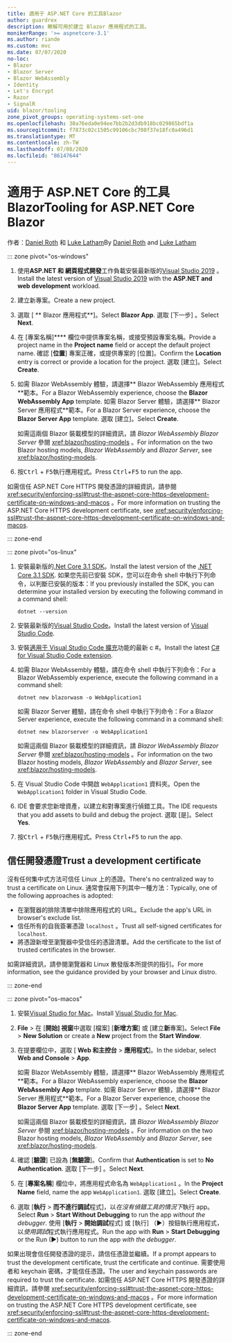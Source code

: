 ```yaml
---
title: 適用于 ASP.NET Core 的工具Blazor
author: guardrex
description: 瞭解可用於建立 Blazor 應用程式的工具。
monikerRange: '>= aspnetcore-3.1'
ms.author: riande
ms.custom: mvc
ms.date: 07/07/2020
no-loc:
- Blazor
- Blazor Server
- Blazor WebAssembly
- Identity
- Let's Encrypt
- Razor
- SignalR
uid: blazor/tooling
zone_pivot_groups: operating-systems-set-one
ms.openlocfilehash: 30a76eda0e94ee7bb2b2d3db918bc029865bdf1a
ms.sourcegitcommit: f7873c02c1505c99106cbc708f37e18fc0a496d1
ms.translationtype: MT
ms.contentlocale: zh-TW
ms.lasthandoff: 07/08/2020
ms.locfileid: "86147644"
---
```

# <a name="tooling-for-aspnet-core-blazor"></a><span data-ttu-id="153f9-103">適用于 ASP.NET Core 的工具Blazor</span><span class="sxs-lookup"><span data-stu-id="153f9-103">Tooling for ASP.NET Core Blazor</span></span>

<span data-ttu-id="153f9-104">作者：[Daniel Roth](https://github.com/danroth27) 和 [Luke Latham](https://github.com/guardrex)</span><span class="sxs-lookup"><span data-stu-id="153f9-104">By [Daniel Roth](https://github.com/danroth27) and [Luke Latham](https://github.com/guardrex)</span></span>

::: zone pivot="os-windows"

1. <span data-ttu-id="153f9-105">使用**ASP.NET 和 網頁程式開發**工作負載安裝最新版的[Visual Studio 2019](https://visualstudio.microsoft.com/downloads/) 。</span><span class="sxs-lookup"><span data-stu-id="153f9-105">Install the latest version of [Visual Studio 2019](https://visualstudio.microsoft.com/downloads/) with the **ASP.NET and web development** workload.</span></span>

1. <span data-ttu-id="153f9-106">建立新專案。</span><span class="sxs-lookup"><span data-stu-id="153f9-106">Create a new project.</span></span>

1. <span data-ttu-id="153f9-107">選取 [ \*\* Blazor 應用程式\*\*]。</span><span class="sxs-lookup"><span data-stu-id="153f9-107">Select **Blazor App**.</span></span> <span data-ttu-id="153f9-108">選取 [下一步] 。</span><span class="sxs-lookup"><span data-stu-id="153f9-108">Select **Next**.</span></span>

1. <span data-ttu-id="153f9-109">在 [專案名稱]\*\*\*\* 欄位中提供專案名稱，或接受預設專案名稱。</span><span class="sxs-lookup"><span data-stu-id="153f9-109">Provide a project name in the **Project name** field or accept the default project name.</span></span> <span data-ttu-id="153f9-110">確認 [**位置**] 專案正確，或提供專案的 [位置]。</span><span class="sxs-lookup"><span data-stu-id="153f9-110">Confirm the **Location** entry is correct or provide a location for the project.</span></span> <span data-ttu-id="153f9-111">選取 [建立]。</span><span class="sxs-lookup"><span data-stu-id="153f9-111">Select **Create**.</span></span>

1. <span data-ttu-id="153f9-112">如需 Blazor WebAssembly 體驗，請選擇\*\* Blazor WebAssembly 應用程式\*\*範本。</span><span class="sxs-lookup"><span data-stu-id="153f9-112">For a Blazor WebAssembly experience, choose the **Blazor WebAssembly App** template.</span></span> <span data-ttu-id="153f9-113">如需 Blazor Server 體驗，請選擇\*\* Blazor Server 應用程式\*\*範本。</span><span class="sxs-lookup"><span data-stu-id="153f9-113">For a Blazor Server experience, choose the **Blazor Server App** template.</span></span> <span data-ttu-id="153f9-114">選取 [建立]。</span><span class="sxs-lookup"><span data-stu-id="153f9-114">Select **Create**.</span></span>

   <span data-ttu-id="153f9-115">如需這兩個 Blazor 裝載模型的詳細資訊，請 *Blazor WebAssembly* *Blazor Server* 參閱 <xref:blazor/hosting-models> 。</span><span class="sxs-lookup"><span data-stu-id="153f9-115">For information on the two Blazor hosting models, *Blazor WebAssembly* and *Blazor Server*, see <xref:blazor/hosting-models>.</span></span>

1. <span data-ttu-id="153f9-116">按<kbd>Ctrl</kbd> + <kbd>F5</kbd>執行應用程式。</span><span class="sxs-lookup"><span data-stu-id="153f9-116">Press <kbd>Ctrl</kbd>+<kbd>F5</kbd> to run the app.</span></span>

<span data-ttu-id="153f9-117">如需信任 ASP.NET Core HTTPS 開發憑證的詳細資訊，請參閱 <xref:security/enforcing-ssl#trust-the-aspnet-core-https-development-certificate-on-windows-and-macos> 。</span><span class="sxs-lookup"><span data-stu-id="153f9-117">For more information on trusting the ASP.NET Core HTTPS development certificate, see <xref:security/enforcing-ssl#trust-the-aspnet-core-https-development-certificate-on-windows-and-macos>.</span></span>

::: zone-end

::: zone pivot="os-linux"

1. <span data-ttu-id="153f9-118">安裝最新版的[.Net Core 3.1 SDK](https://dotnet.microsoft.com/download/dotnet-core/3.1)。</span><span class="sxs-lookup"><span data-stu-id="153f9-118">Install the latest version of the [.NET Core 3.1 SDK](https://dotnet.microsoft.com/download/dotnet-core/3.1).</span></span> <span data-ttu-id="153f9-119">如果您先前已安裝 SDK，您可以在命令 shell 中執行下列命令，以判斷已安裝的版本：</span><span class="sxs-lookup"><span data-stu-id="153f9-119">If you previously installed the SDK, you can determine your installed version by executing the following command in a command shell:</span></span>

   ```dotnetcli
   dotnet --version
   ```

1. <span data-ttu-id="153f9-120">安裝最新版的[Visual Studio Code](https://code.visualstudio.com/)。</span><span class="sxs-lookup"><span data-stu-id="153f9-120">Install the latest version of [Visual Studio Code](https://code.visualstudio.com/).</span></span>

1. <span data-ttu-id="153f9-121">安裝[適用于 Visual Studio Code 擴充](https://marketplace.visualstudio.com/items?itemName=ms-dotnettools.csharp)功能的最新 c #。</span><span class="sxs-lookup"><span data-stu-id="153f9-121">Install the latest [C# for Visual Studio Code extension](https://marketplace.visualstudio.com/items?itemName=ms-dotnettools.csharp).</span></span>

1. <span data-ttu-id="153f9-122">如需 Blazor WebAssembly 體驗，請在命令 shell 中執行下列命令：</span><span class="sxs-lookup"><span data-stu-id="153f9-122">For a Blazor WebAssembly experience, execute the following command in a command shell:</span></span>

   ```dotnetcli
   dotnet new blazorwasm -o WebApplication1
   ```

   <span data-ttu-id="153f9-123">如需 Blazor Server 體驗，請在命令 shell 中執行下列命令：</span><span class="sxs-lookup"><span data-stu-id="153f9-123">For a Blazor Server experience, execute the following command in a command shell:</span></span>

   ```dotnetcli
   dotnet new blazorserver -o WebApplication1
   ```

   <span data-ttu-id="153f9-124">如需這兩個 Blazor 裝載模型的詳細資訊，請 *Blazor WebAssembly* *Blazor Server* 參閱 <xref:blazor/hosting-models> 。</span><span class="sxs-lookup"><span data-stu-id="153f9-124">For information on the two Blazor hosting models, *Blazor WebAssembly* and *Blazor Server*, see <xref:blazor/hosting-models>.</span></span>

1. <span data-ttu-id="153f9-125">在 Visual Studio Code 中開啟 `WebApplication1` 資料夾。</span><span class="sxs-lookup"><span data-stu-id="153f9-125">Open the `WebApplication1` folder in Visual Studio Code.</span></span>

1. <span data-ttu-id="153f9-126">IDE 會要求您新增資產，以建立和對專案進行偵錯工具。</span><span class="sxs-lookup"><span data-stu-id="153f9-126">The IDE requests that you add assets to build and debug the project.</span></span> <span data-ttu-id="153f9-127">選取 [是]。</span><span class="sxs-lookup"><span data-stu-id="153f9-127">Select **Yes**.</span></span>

1. <span data-ttu-id="153f9-128">按<kbd>Ctrl</kbd> + <kbd>F5</kbd>執行應用程式。</span><span class="sxs-lookup"><span data-stu-id="153f9-128">Press <kbd>Ctrl</kbd>+<kbd>F5</kbd> to run the app.</span></span>

## <a name="trust-a-development-certificate"></a><span data-ttu-id="153f9-129">信任開發憑證</span><span class="sxs-lookup"><span data-stu-id="153f9-129">Trust a development certificate</span></span>

<span data-ttu-id="153f9-130">沒有任何集中式方法可信任 Linux 上的憑證。</span><span class="sxs-lookup"><span data-stu-id="153f9-130">There's no centralized way to trust a certificate on Linux.</span></span> <span data-ttu-id="153f9-131">通常會採用下列其中一種方法：</span><span class="sxs-lookup"><span data-stu-id="153f9-131">Typically, one of the following approaches is adopted:</span></span>

* <span data-ttu-id="153f9-132">在瀏覽器的排除清單中排除應用程式的 URL。</span><span class="sxs-lookup"><span data-stu-id="153f9-132">Exclude the app's URL in browser's exclude list.</span></span>
* <span data-ttu-id="153f9-133">信任所有的自我簽署憑證 `localhost` 。</span><span class="sxs-lookup"><span data-stu-id="153f9-133">Trust all self-signed certificates for `localhost`.</span></span>
* <span data-ttu-id="153f9-134">將憑證新增至瀏覽器中受信任的憑證清單。</span><span class="sxs-lookup"><span data-stu-id="153f9-134">Add the certificate to the list of trusted certificates in the browser.</span></span>

<span data-ttu-id="153f9-135">如需詳細資訊，請參閱瀏覽器和 Linux 散發版本所提供的指引。</span><span class="sxs-lookup"><span data-stu-id="153f9-135">For more information, see the guidance provided by your browser and Linux distro.</span></span>

::: zone-end

::: zone pivot="os-macos"

1. <span data-ttu-id="153f9-136">安裝[Visual Studio for Mac](https://visualstudio.microsoft.com/vs/mac/)。</span><span class="sxs-lookup"><span data-stu-id="153f9-136">Install [Visual Studio for Mac](https://visualstudio.microsoft.com/vs/mac/).</span></span>

1. <span data-ttu-id="153f9-137">**File**  >  在 [**開始] 視窗**中選取 [檔案] [**新增方案**] 或 [建立**新**專案]。</span><span class="sxs-lookup"><span data-stu-id="153f9-137">Select **File** > **New Solution** or create a **New** project from the **Start Window**.</span></span>

1. <span data-ttu-id="153f9-138">在提要欄位中，選取 [ **Web 和主控台**  >  **應用程式**]。</span><span class="sxs-lookup"><span data-stu-id="153f9-138">In the sidebar, select **Web and Console** > **App**.</span></span>

   <span data-ttu-id="153f9-139">如需 Blazor WebAssembly 體驗，請選擇\*\* Blazor WebAssembly 應用程式\*\*範本。</span><span class="sxs-lookup"><span data-stu-id="153f9-139">For a Blazor WebAssembly experience, choose the **Blazor WebAssembly App** template.</span></span> <span data-ttu-id="153f9-140">如需 Blazor Server 體驗，請選擇\*\* Blazor Server 應用程式\*\*範本。</span><span class="sxs-lookup"><span data-stu-id="153f9-140">For a Blazor Server experience, choose the **Blazor Server App** template.</span></span> <span data-ttu-id="153f9-141">選取 [下一步] 。</span><span class="sxs-lookup"><span data-stu-id="153f9-141">Select **Next**.</span></span>

   <span data-ttu-id="153f9-142">如需這兩個 Blazor 裝載模型的詳細資訊，請 *Blazor WebAssembly* *Blazor Server* 參閱 <xref:blazor/hosting-models> 。</span><span class="sxs-lookup"><span data-stu-id="153f9-142">For information on the two Blazor hosting models, *Blazor WebAssembly* and *Blazor Server*, see <xref:blazor/hosting-models>.</span></span>

1. <span data-ttu-id="153f9-143">確認 [**驗證**] 已設為 [**無驗證**]。</span><span class="sxs-lookup"><span data-stu-id="153f9-143">Confirm that **Authentication** is set to **No Authentication**.</span></span> <span data-ttu-id="153f9-144">選取 [下一步] 。</span><span class="sxs-lookup"><span data-stu-id="153f9-144">Select **Next**.</span></span>

1. <span data-ttu-id="153f9-145">在 [**專案名稱**] 欄位中，將應用程式命名為 `WebApplication1` 。</span><span class="sxs-lookup"><span data-stu-id="153f9-145">In the **Project Name** field, name the app `WebApplication1`.</span></span> <span data-ttu-id="153f9-146">選取 [建立]。</span><span class="sxs-lookup"><span data-stu-id="153f9-146">Select **Create**.</span></span>

1. <span data-ttu-id="153f9-147">選取 [**執行**  >  **而不進行調試**程式]，以*在沒有偵錯工具的情況下*執行 app。</span><span class="sxs-lookup"><span data-stu-id="153f9-147">Select **Run** > **Start Without Debugging** to run the app *without the debugger*.</span></span> <span data-ttu-id="153f9-148">使用 [**執行**  >  **開始調試**程式] 或 [執行] （&#9654;）按鈕執行應用程式，以*使用調試*程式執行應用程式。</span><span class="sxs-lookup"><span data-stu-id="153f9-148">Run the app with **Run** > **Start Debugging** or the Run (&#9654;) button to run the app *with the debugger*.</span></span>

<span data-ttu-id="153f9-149">如果出現會信任開發憑證的提示，請信任憑證並繼續。</span><span class="sxs-lookup"><span data-stu-id="153f9-149">If a prompt appears to trust the development certificate, trust the certificate and continue.</span></span> <span data-ttu-id="153f9-150">需要使用者和 keychain 密碼，才能信任憑證。</span><span class="sxs-lookup"><span data-stu-id="153f9-150">The user and keychain passwords are required to trust the certificate.</span></span> <span data-ttu-id="153f9-151">如需信任 ASP.NET Core HTTPS 開發憑證的詳細資訊，請參閱 <xref:security/enforcing-ssl#trust-the-aspnet-core-https-development-certificate-on-windows-and-macos> 。</span><span class="sxs-lookup"><span data-stu-id="153f9-151">For more information on trusting the ASP.NET Core HTTPS development certificate, see <xref:security/enforcing-ssl#trust-the-aspnet-core-https-development-certificate-on-windows-and-macos>.</span></span>

::: zone-end
